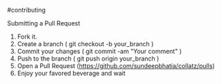 #contributing

Submitting a Pull Request

1. Fork it.
2. Create a branch ( git checkout -b your_branch )
3. Commit your changes ( git commit -am "Your comment" )
4. Push to the branch ( git push origin your_branch )
5. Open a Pull Request (https://github.com/sundeepbhatia/collatz/pulls)
6. Enjoy your favored beverage and wait
